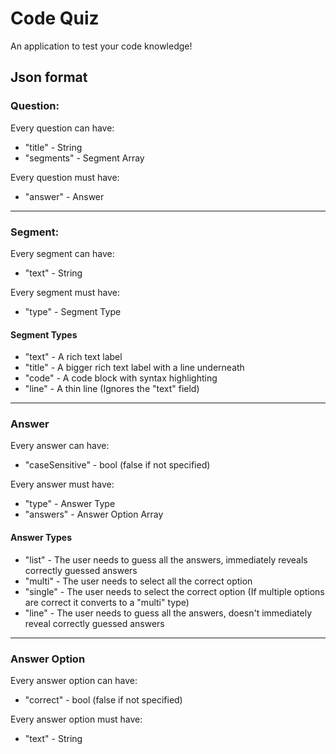 # Code Quiz
An application to test your code knowledge!

## Json format

### Question:
Every question can have:
- "title" - String
- "segments" - Segment Array

Every question must have:
- "answer" - Answer
---
### Segment:
Every segment can have:
- "text" - String

Every segment must have:
- "type" - Segment Type

#### Segment Types
- "text" - A rich text label
- "title" - A bigger rich text label with a line underneath
- "code" - A code block with syntax highlighting
- "line" - A thin line (Ignores the "text" field)
---
### Answer
Every answer can have:
- "caseSensitive" - bool (false if not specified)

Every answer must have:
- "type" - Answer Type
- "answers" - Answer Option Array

#### Answer Types
- "list" - The user needs to guess all the answers, immediately reveals correctly guessed answers
- "multi" - The user needs to select all the correct option
- "single" - The user needs to select the correct option (If multiple options are correct it converts to a "multi" type)
- "line" - The user needs to guess all the answers, doesn't immediately reveal correctly guessed answers
---
### Answer Option
Every answer option can have:
- "correct" - bool (false if not specified)

Every answer option must have:
- "text" - String
